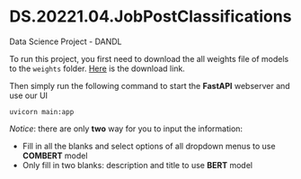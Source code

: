 # DS.20221.04.JobPostClassifications
Data Science Project - DANDL

To run this project, you first need to download the all weights file of models to the `weights` folder. [Here](https://drive.google.com/drive/u/1/folders/1HsjeWkmx0Iy_Gd4V7jM08MpUmdJnumjs) is the download link.

Then simply run the following command to start the __FastAPI__ webserver and use our UI 
```
uvicorn main:app
```

_Notice_: there are only __two__ way for you to input the information: 
- Fill in all the blanks and select options of all dropdown menus to use __COMBERT__ model
- Only fill in two blanks: description and title to use __BERT__ model